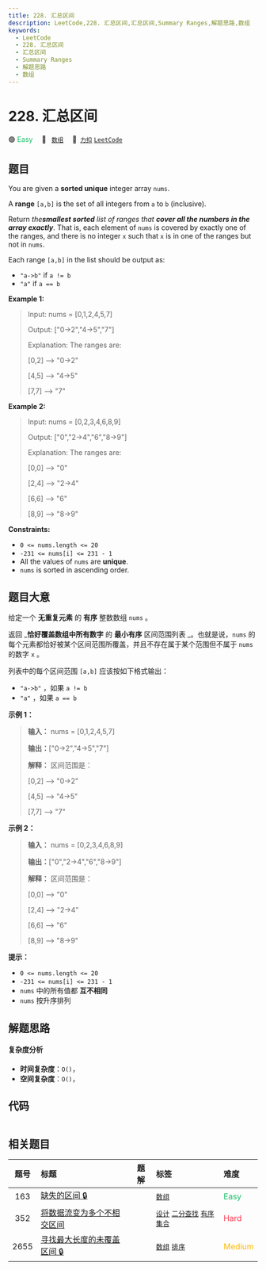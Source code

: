 ```yaml
---
title: 228. 汇总区间
description: LeetCode,228. 汇总区间,汇总区间,Summary Ranges,解题思路,数组
keywords:
  - LeetCode
  - 228. 汇总区间
  - 汇总区间
  - Summary Ranges
  - 解题思路
  - 数组
---
```


# 228. 汇总区间

🟢 <font color=#15bd66>Easy</font>&emsp; 🔖&ensp; [`数组`](/tag/array.md)&emsp; 🔗&ensp;[`力扣`](https://leetcode.cn/problems/summary-ranges) [`LeetCode`](https://leetcode.com/problems/summary-ranges)

## 题目

You are given a **sorted unique** integer array `nums`.

A **range** `[a,b]` is the set of all integers from `a` to `b` (inclusive).

Return _the**smallest sorted** list of ranges that **cover all the numbers in
the array exactly**_. That is, each element of `nums` is covered by exactly
one of the ranges, and there is no integer `x` such that `x` is in one of the
ranges but not in `nums`.

Each range `[a,b]` in the list should be output as:

  * `"a->b"` if `a != b`
  * `"a"` if `a == b`



**Example 1:**

> Input: nums = [0,1,2,4,5,7]
> 
> Output: ["0->2","4->5","7"]
> 
> Explanation: The ranges are:
> 
> [0,2] --> "0->2"
> 
> [4,5] --> "4->5"
> 
> [7,7] --> "7"

**Example 2:**

> Input: nums = [0,2,3,4,6,8,9]
> 
> Output: ["0","2->4","6","8->9"]
> 
> Explanation: The ranges are:
> 
> [0,0] --> "0"
> 
> [2,4] --> "2->4"
> 
> [6,6] --> "6"
> 
> [8,9] --> "8->9"

**Constraints:**

  * `0 <= nums.length <= 20`
  * `-231 <= nums[i] <= 231 - 1`
  * All the values of `nums` are **unique**.
  * `nums` is sorted in ascending order.


## 题目大意

给定一个  **无重复元素** 的 **有序** 整数数组 `nums` 。

返回 _**恰好覆盖数组中所有数字** 的 **最小有序** 区间范围列表 _。也就是说，`nums`
的每个元素都恰好被某个区间范围所覆盖，并且不存在属于某个范围但不属于 `nums` 的数字 `x` 。

列表中的每个区间范围 `[a,b]` 应该按如下格式输出：

  * `"a->b"` ，如果 `a != b`
  * `"a"` ，如果 `a == b`



**示例 1：**

> 
> 
> 
> 
> 
> **输入：** nums = [0,1,2,4,5,7]
> 
> **输出：**["0->2","4->5","7"]
> 
> **解释：** 区间范围是：
> 
> [0,2] --> "0->2"
> 
> [4,5] --> "4->5"
> 
> [7,7] --> "7"
> 
> 

**示例 2：**

> 
> 
> 
> 
> 
> **输入：** nums = [0,2,3,4,6,8,9]
> 
> **输出：**["0","2->4","6","8->9"]
> 
> **解释：** 区间范围是：
> 
> [0,0] --> "0"
> 
> [2,4] --> "2->4"
> 
> [6,6] --> "6"
> 
> [8,9] --> "8->9"
> 
> 



**提示：**

  * `0 <= nums.length <= 20`
  * `-231 <= nums[i] <= 231 - 1`
  * `nums` 中的所有值都 **互不相同**
  * `nums` 按升序排列


## 解题思路

#### 复杂度分析

- **时间复杂度**：`O()`，
- **空间复杂度**：`O()`，

## 代码

```javascript

```

## 相关题目

<!-- prettier-ignore -->
| 题号 | 标题 | 题解 | 标签 | 难度 |
| :------: | :------ | :------: | :------ | :------ |
| 163 | [缺失的区间 🔒](https://leetcode.com/problems/missing-ranges) |  |  [`数组`](/tag/array.md) | <font color=#15bd66>Easy</font> |
| 352 | [将数据流变为多个不相交区间](https://leetcode.com/problems/data-stream-as-disjoint-intervals) |  |  [`设计`](/tag/design.md) [`二分查找`](/tag/binary-search.md) [`有序集合`](/tag/ordered-set.md) | <font color=#ff334b>Hard</font> |
| 2655 | [寻找最大长度的未覆盖区间 🔒](https://leetcode.com/problems/find-maximal-uncovered-ranges) |  |  [`数组`](/tag/array.md) [`排序`](/tag/sorting.md) | <font color=#ffb800>Medium</font> |